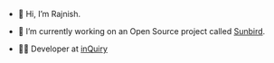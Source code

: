 - 👋 Hi, I’m Rajnish.

- 🌱 I’m currently working on an Open Source project called [Sunbird](https://github.com/Sunbird-Ed/).
- 👨‍💻 Developer at [inQuiry](https://inquiry.sunbird.org/learn/overview)

<!---
rajnishdargan/rajnishdargan is a ✨ special ✨ repository because its `README.md` (this file) appears on your GitHub profile.
You can click the Preview link to take a look at your changes.
- 👋 Hi, I’m @rajnishdargan
- 👀 I’m interested in ...
- 🌱 I’m currently learning ...
- 💞️ I’m looking to collaborate on ...
- 📫 How to reach me ...
--->

